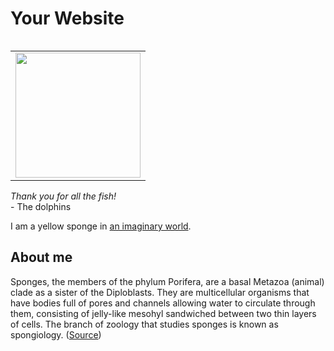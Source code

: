 <!-- title: Home -->

# Your Website

<table border="0" align="right" cellpadding="30">
    <tr>
        <td>
            <img src="images/spongee.jpeg" width="200">
        </td>
    </tr>
</table>

*Thank you for all the fish!*  
\- The dolphins 

I am a yellow sponge in [an imaginary world](https://en.wikipedia.org/wiki/SpongeBob_SquarePants).

## About me

Sponges, the members of the phylum Porifera, are a basal Metazoa (animal) clade as a sister of the Diploblasts. They are multicellular organisms that have bodies full of pores and channels allowing water to circulate through them, consisting of jelly-like mesohyl sandwiched between two thin layers of cells. The branch of zoology that studies sponges is known as spongiology. ([Source](https://en.wikipedia.org/wiki/Sponge))
